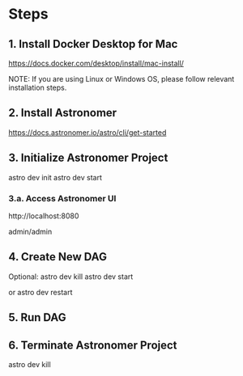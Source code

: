 # Steps

## 1. Install Docker Desktop for Mac
https://docs.docker.com/desktop/install/mac-install/

NOTE: If you are using Linux or Windows OS, please follow relevant installation steps.

## 2. Install Astronomer
https://docs.astronomer.io/astro/cli/get-started

## 3. Initialize Astronomer Project
astro dev init
astro dev start

### 3.a. Access Astronomer UI
http://localhost:8080

admin/admin

## 4. Create New DAG 
Optional:
astro dev kill
astro dev start

or
astro dev restart

## 5. Run DAG

## 6. Terminate Astronomer Project
astro dev kill
